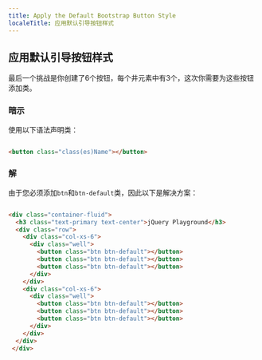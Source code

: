 ```yaml
---
title: Apply the Default Bootstrap Button Style
localeTitle: 应用默认引导按钮样式
---
```

## 应用默认引导按钮样式

最后一个挑战是你创建了6个按钮，每个井元素中有3个，这次你需要为这些按钮添加类。

### 暗示

使用以下语法声明类：

```html

<button class="class(es)Name"></button> 
```

### 解

由于您必须添加`btn`和`btn-default`类，因此以下是解决方案：

```html

<div class="container-fluid"> 
  <h3 class="text-primary text-center">jQuery Playground</h3> 
  <div class="row"> 
    <div class="col-xs-6"> 
      <div class="well"> 
        <button class="btn btn-default"></button> 
        <button class="btn btn-default"></button> 
        <button class="btn btn-default"></button> 
      </div> 
    </div> 
    <div class="col-xs-6"> 
      <div class="well"> 
        <button class="btn btn-default"></button> 
        <button class="btn btn-default"></button> 
        <button class="btn btn-default"></button> 
      </div> 
    </div> 
  </div> 
 </div> 

```